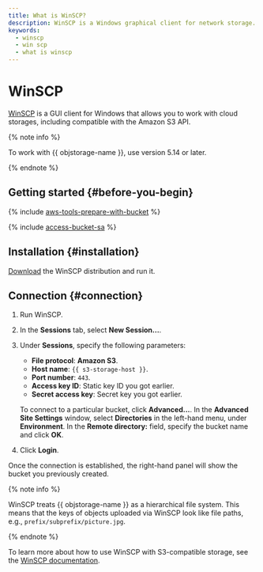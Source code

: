 ```yaml
---
title: What is WinSCP?
description: WinSCP is a Windows graphical client for network storage. WinSCP treats {{ objstorage-name }} as a hierarchical file system.
keywords:
  - winscp
  - win scp
  - what is winscp
---
```


# WinSCP

[WinSCP](https://winscp.net/eng/docs/introduction) is a GUI client for Windows that allows you to work with cloud storages, including compatible with the Amazon S3 API.

{% note info %}

To work with {{ objstorage-name }}, use version 5.14 or later.

{% endnote %}

## Getting started {#before-you-begin}

{% include [aws-tools-prepare-with-bucket](../../_includes/aws-tools/aws-tools-prepare-with-bucket.md) %}

{% include [access-bucket-sa](../../_includes/storage/access-bucket-sa.md) %}

## Installation {#installation}

[Download](https://winscp.net/eng/download.php) the WinSCP distribution and run it.

## Connection {#connection}

1. Run WinSCP.
1. In the **Sessions** tab, select **New Session...**.
1. Under **Sessions**, specify the following parameters:
    * **File protocol**: **Amazon S3**.
    * **Host name**: `{{ s3-storage-host }}`.
    * **Port number**: `443`.
    * **Access key ID**: Static key ID you got earlier.
    * **Secret access key**: Secret key you got earlier.

   To connect to a particular bucket, click **Advanced...**. In the **Advanced Site Settings** window, select **Directories** in the left-hand menu, under **Environment**. In the **Remote directory:** field, specify the bucket name and click **OK**.
1. Click **Login**.

Once the connection is established, the right-hand panel will show the bucket you previously created.

{% note info %}

WinSCP treats {{ objstorage-name }} as a hierarchical file system. This means that the keys of objects uploaded via WinSCP look like file paths, e.g., `prefix/subprefix/picture.jpg`.

{% endnote %}

To learn more about how to use WinSCP with S3-compatible storage, see the [WinSCP documentation](https://winscp.net/eng/docs/guide_amazon_s3#buckets).
